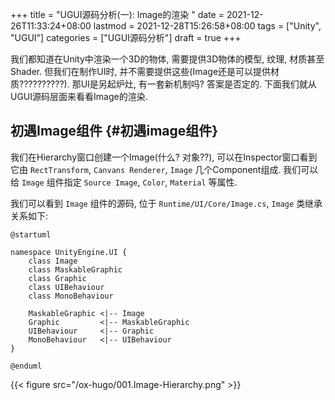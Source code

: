 +++
title = "UGUI源码分析(一): Image的渲染 "
date = 2021-12-26T11:33:24+08:00
lastmod = 2021-12-28T15:26:58+08:00
tags = ["Unity", "UGUI"]
categories = ["UGUI源码分析"]
draft = true
+++

我们都知道在Unity中渲染一个3D的物体, 需要提供3D物体的模型, 纹理, 材质甚至Shader. 但我们在制作UI时, 并不需要提供这些(Image还是可以提供材质??????????).
那UI是另起炉灶, 有一套新机制吗? 答案是否定的. 下面我们就从UGUI源码层面来看看Image的渲染.

<!--more-->


## 初遇Image组件 {#初遇image组件}

我们在Hierarchy窗口创建一个Image(什么? 对象??), 可以在Inspector窗口看到它由 `RectTransform`, `Canvans Renderer`, `Image` 几个Component组成.
我们可以给 `Image` 组件指定 `Source Image`, `Color`, `Material` 等属性.

我们可以看到 `Image` 组件的源码, 位于 `Runtime/UI/Core/Image.cs`, `Image` 类继承关系如下:

```plantuml
@startuml

namespace UnityEngine.UI {
    class Image
    class MaskableGraphic
    class Graphic
    class UIBehaviour
    class MonoBehaviour

    MaskableGraphic <|-- Image
    Graphic         <|-- MaskableGraphic
    UIBehaviour     <|-- Graphic
    MonoBehaviour   <|-- UIBehaviour
}

@enduml
```

{{< figure src="/ox-hugo/001.Image-Hierarchy.png" >}}
